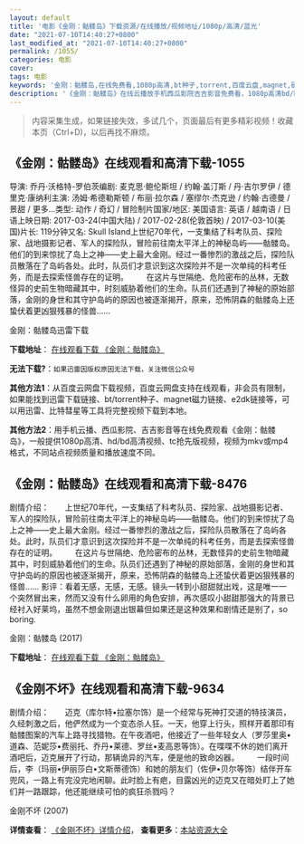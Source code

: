 ```yaml
---
layout: default
title: '电影《金刚：骷髅岛》下载资源/在线播放/视频地址/1080p/高清/蓝光'
date: "2021-07-10T14:40:27+0800"
last_modified_at: "2021-07-10T14:40:27+0800"
permalink: /1055/
categories: 电影
cover:
tags: 电影
keywords: '金刚：骷髅岛,在线免费看,1080p高清,bt种子,torrent,百度云盘,magnet,磁力链,迅雷下载资源'
description: '《金刚：骷髅岛》在线云播放手机西瓜影院吉吉影音免费看，1080p高清bd/hd未删减完整版和tc抢先枪版，mkv/mp4格式，附带bt/torrent种子、magnet/磁力链、百度云盘、网盘资源迅雷下载链接'
---
```


>内容采集生成，如果链接失效，多试几个，页面最后有更多精彩视频！收藏本页（Ctrl+D)，以后再找不麻烦。


## 《金刚：骷髅岛》在线观看和高清下载-1055

导演: 乔丹·沃格特-罗伯茨编剧: 麦克思·鲍伦斯坦 / 约翰·盖汀斯 / 丹·吉尔罗伊 / 德里克·康纳利主演: 汤姆·希德勒斯顿 / 布丽·拉尔森 / 塞缪尔·杰克逊 / 约翰·古德曼 / 景甜 / 更多...类型: 动作 / 奇幻 / 冒险制片国家/地区: 美国语言: 英语 / 越南语 / 日语上映日期: 2017-03-24(中国大陆) / 2017-02-28(伦敦首映) / 2017-03-10(美国)片长: 119分钟又名: Skull Island上世纪70年代，一支集结了科考队员、探险家、战地摄影记者、军人的探险队，冒险前往南太平洋上的神秘岛屿——骷髅岛。他们的到来惊扰了岛上之神——史上最大金刚。经过一番惨烈的激战之后，探险队员散落在了岛屿各处。此时，队员们才意识到这次探险并不是一次单纯的科考任务，而是去探索怪兽存在的证明。 　　在这片与世隔绝、危险密布的丛林，无数怪异的史前生物暗藏其中，时刻威胁着他们的生命。队员们还遇到了神秘的原始部落，金刚的身世和其守护岛屿的原因也被逐渐揭开，原来，恐怖阴森的骷髅岛上还蛰伏着更凶狠残暴的怪兽……


金刚：骷髅岛迅雷下载

**下载地址**： [在线观看下载 《金刚：骷髅岛》](https://www.993dy.com//vod-detail-id-25825.html) 


**无法下载?**：`如果迅雷因版权原因无法下载，关注微信公众号 `

**其他方法1**：从百度云网盘下载视频，百度云网盘支持在线观看，非会员有限制，如果能找到迅雷下载链接、bt/torrent种子、magnet磁力链接、e2dk链接等，可以用迅雷、比特彗星等工具将完整视频下载到本地。

**其他方法2**：用手机云播、西瓜影院、吉吉影音等在线免费观看《金刚：骷髅岛》，一般提供1080p高清、hd/bd高清视频、tc抢先版视频，视频为mkv或mp4格式，不同站点视频质量和播放速度不同。


## 《金刚：骷髅岛》在线观看和高清下载-8476

剧情介绍：　　上世纪70年代，一支集结了科考队员、探险家、战地摄影记者、军人的探险队，冒险前往南太平洋上的神秘岛屿——骷髅岛。他们的到来惊扰了岛上之神——史上最大金刚。经过一番惨烈的激战之后，探险队员散落在了岛屿各处。此时，队员们才意识到这次探险并不是一次单纯的科考任务，而是去探索怪兽存在的证明。 　　在这片与世隔绝、危险密布的丛林，无数怪异的史前生物暗藏其中，时刻威胁着他们的生命。队员们还遇到了神秘的原始部落，金刚的身世和其守护岛屿的原因也被逐渐揭开，原来，恐怖阴森的骷髅岛上还蛰伏着更凶狠残暴的怪兽…… 影评：看着无感，无感，无感。镜头一转到小甜甜就出戏，这是唯一一个突然冒出来，然而又没有什么卵用的角色安排，再次感叹小甜甜那强大的背景已经衬入好莱坞，虽然不想金刚退出银幕但如果还是这种效果和剧情还是别了，so boring.


金刚：骷髅岛 (2017)

**下载地址**： [在线观看下载 《金刚：骷髅岛》](https://www.btbtdy.me/btdy/dy10335.html) 


## 《金刚不坏》在线观看和高清下载-9634

剧情介绍：　　迈克（库尔特•拉塞尔饰）是一个经常与死神打交道的特技演员，久经刺激之后，他俨然成为一个变态杀人狂。一天，他穿上行头，照样开着那印有骷髅图案的汽车上路寻找猎物。在午夜酒吧，他接近了一些年轻女人（罗莎里奥•道森、范妮莎•费丽托、乔丹•莱德、罗丝•麦高恩等饰）。在喋喋不休的她们离开酒吧后，迈克展开了行动，那辆诡异的汽车，便是他的致命凶器。 　　一段时间后，李（玛丽•伊丽莎白•文斯蒂德饰）和她的朋友们（佐伊•贝尔等饰）结伴开车兜风，一路上有完没完地闲聊。此时脸上有疤，目露凶光的迈克又在暗处盯上了她们并一路跟踪，他还能继续可怕的疯狂杀戮吗？


金刚不坏 (2007)

**详情查看**： [《金刚不坏》详情介绍](/movie/9634/)， **查看更多**：[本站资源大全](/movie/t/all/)

